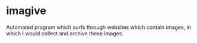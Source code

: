 # imagive
Automated program which surfs through websites which contain images, in which I would collect and archive these images.
